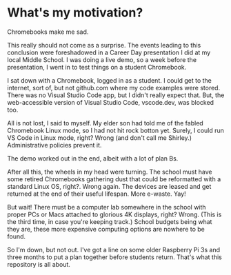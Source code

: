 # What's my motivation?

Chromebooks make me sad.

This really should not come as a surprise. The events leading to this conclusion were foreshadowed in a Career Day presentation I did at my local Middle School. I was doing a live demo, so a week before the presentation, I went in to test things on a student Chromebook.

I sat down with a Chromebook, logged in as a student. I could get to the internet, sort of, but not github.com where my code examples were stored. There was no Visual Studio Code app, but I didn't really expect that. But, the web-accessible version of Visual Studio Code, vscode.dev, was blocked too.

All is not lost, I said to myself. My elder son had told me of the fabled Chromebook Linux mode, so I had not hit rock botton yet. Surely, I could run VS Code in Linux mode, right? Wrong (and don't call me Shirley.) Administrative policies prevent it.

The demo worked out in the end, albeit with a lot of plan Bs.

After all this, the wheels in my head were turning. The school must have some retired Chromebooks gathering dust that could be reformatted with a standard Linux OS, right?. Wrong again. The devices are leased and get returned at the end of their useful lifespan. More e-waste. Yay!

But wait! There must be a computer lab somewhere in the school with proper PCs or Macs attached to glorious 4K displays, right? Wrong. (This is the third time, in case you're keeping track.) School budgets being what they are, these more expensive computing options are nowhere to be found.

So I'm down, but not out. I've got a line on some older Raspberry Pi 3s and three months to put a plan together before students return. That's what this repository is all about.
